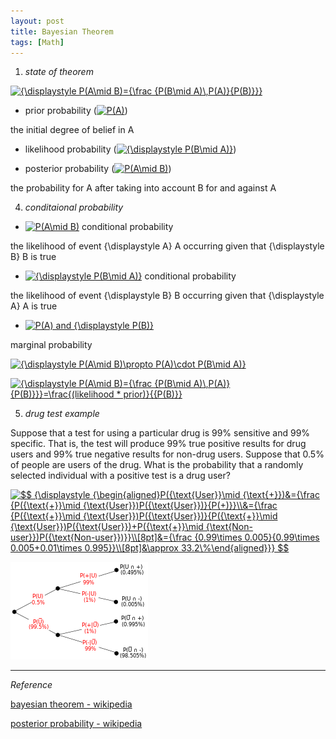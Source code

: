 ```yaml
---
layout: post
title: Bayesian Theorem
tags: [Math]
---
```


1. *state of theorem*

<a href="https://www.codecogs.com/eqnedit.php?latex=\inline&space;{\displaystyle&space;P(A\mid&space;B)={\frac&space;{P(B\mid&space;A)\,P(A)}{P(B)}}}" target="_blank"><img src="https://latex.codecogs.com/gif.latex?\inline&space;{\displaystyle&space;P(A\mid&space;B)={\frac&space;{P(B\mid&space;A)\,P(A)}{P(B)}}}" title="{\displaystyle P(A\mid B)={\frac {P(B\mid A)\,P(A)}{P(B)}}}" /></a>


- prior probability (<a href="https://www.codecogs.com/eqnedit.php?latex=\inline&space;P(A)" target="_blank"><img src="https://latex.codecogs.com/gif.latex?\inline&space;P(A)" title="P(A)" /></a>)

the initial degree of belief in A

- likelihood probability (<a href="https://www.codecogs.com/eqnedit.php?latex=\inline&space;{\displaystyle&space;P(B\mid&space;A)}" target="_blank"><img src="https://latex.codecogs.com/gif.latex?\inline&space;{\displaystyle&space;P(B\mid&space;A)}" title="{\displaystyle P(B\mid A)}" /></a>)


- posterior probability (<a href="https://www.codecogs.com/eqnedit.php?latex=\inline&space;P(A\mid&space;B)" target="_blank"><img src="https://latex.codecogs.com/gif.latex?\inline&space;P(A\mid&space;B)" title="P(A\mid B)" /></a>)

the probability for A after taking into account B for and against A


4. *conditaional probability*

- <a href="https://www.codecogs.com/eqnedit.php?latex=\inline&space;P(A\mid&space;B)" target="_blank"><img src="https://latex.codecogs.com/gif.latex?\inline&space;P(A\mid&space;B)" title="P(A\mid B)" /></a> conditional probability

 the likelihood of event {\displaystyle A} A occurring given that {\displaystyle B} B is true

 - <a href="https://www.codecogs.com/eqnedit.php?latex=\inline&space;{\displaystyle&space;P(B\mid&space;A)}" target="_blank"><img src="https://latex.codecogs.com/gif.latex?\inline&space;{\displaystyle&space;P(B\mid&space;A)}" title="{\displaystyle P(B\mid A)}" /></a> conditional probability

 the likelihood of event {\displaystyle B} B occurring given that {\displaystyle A} A is true

 - <a href="https://www.codecogs.com/eqnedit.php?latex=\inline&space;P(A)&space;and&space;{\displaystyle&space;P(B)}" target="_blank"><img src="https://latex.codecogs.com/gif.latex?\inline&space;P(A)&space;and&space;{\displaystyle&space;P(B)}" title="P(A) and {\displaystyle P(B)}" /></a> 

  marginal probability

<a href="https://www.codecogs.com/eqnedit.php?latex=\inline&space;{\displaystyle&space;P(A\mid&space;B)\propto&space;P(A)\cdot&space;P(B\mid&space;A)}" target="_blank"><img src="https://latex.codecogs.com/gif.latex?\inline&space;{\displaystyle&space;P(A\mid&space;B)\propto&space;P(A)\cdot&space;P(B\mid&space;A)}" title="{\displaystyle P(A\mid B)\propto P(A)\cdot P(B\mid A)}" /></a>

<a href="https://www.codecogs.com/eqnedit.php?latex=\inline&space;{\displaystyle&space;P(A\mid&space;B)={\frac&space;{P(B\mid&space;A)\,P(A)}{P(B)}}}=\frac{(likelihood&space;*&space;prior)}{{P(B)}}" target="_blank"><img src="https://latex.codecogs.com/gif.latex?\inline&space;{\displaystyle&space;P(A\mid&space;B)={\frac&space;{P(B\mid&space;A)\,P(A)}{P(B)}}}=\frac{(likelihood&space;*&space;prior)}{{P(B)}}" title="{\displaystyle P(A\mid B)={\frac {P(B\mid A)\,P(A)}{P(B)}}}=\frac{(likelihood * prior)}{{P(B)}}" /></a>

5. *drug test example*

Suppose that a test for using a particular drug is 99% sensitive and 99% specific. That is, the test will produce 99% true positive results for drug users and 99% true negative results for non-drug users. Suppose that 0.5% of people are users of the drug. What is the probability that a randomly selected individual with a positive test is a drug user?

<a href="https://www.codecogs.com/eqnedit.php?latex=\inline&space;$$&space;{\displaystyle&space;{\begin{aligned}P({\text{User}}\mid&space;{\text{&plus;}})&={\frac&space;{P({\text{&plus;}}\mid&space;{\text{User}})P({\text{User}})}{P(&plus;)}}\\&={\frac&space;{P({\text{&plus;}}\mid&space;{\text{User}})P({\text{User}})}{P({\text{&plus;}}\mid&space;{\text{User}})P({\text{User}})&plus;P({\text{&plus;}}\mid&space;{\text{Non-user}})P({\text{Non-user}})}}\\[8pt]&={\frac&space;{0.99\times&space;0.005}{0.99\times&space;0.005&plus;0.01\times&space;0.995}}\\[8pt]&\approx&space;33.2\%\end{aligned}}}&space;$$" target="_blank"><img src="https://latex.codecogs.com/gif.latex?\inline&space;$$&space;{\displaystyle&space;{\begin{aligned}P({\text{User}}\mid&space;{\text{&plus;}})&={\frac&space;{P({\text{&plus;}}\mid&space;{\text{User}})P({\text{User}})}{P(&plus;)}}\\&={\frac&space;{P({\text{&plus;}}\mid&space;{\text{User}})P({\text{User}})}{P({\text{&plus;}}\mid&space;{\text{User}})P({\text{User}})&plus;P({\text{&plus;}}\mid&space;{\text{Non-user}})P({\text{Non-user}})}}\\[8pt]&={\frac&space;{0.99\times&space;0.005}{0.99\times&space;0.005&plus;0.01\times&space;0.995}}\\[8pt]&\approx&space;33.2\%\end{aligned}}}&space;$$" title="$$ {\displaystyle {\begin{aligned}P({\text{User}}\mid {\text{+}})&={\frac {P({\text{+}}\mid {\text{User}})P({\text{User}})}{P(+)}}\\&={\frac {P({\text{+}}\mid {\text{User}})P({\text{User}})}{P({\text{+}}\mid {\text{User}})P({\text{User}})+P({\text{+}}\mid {\text{Non-user}})P({\text{Non-user}})}}\\[8pt]&={\frac {0.99\times 0.005}{0.99\times 0.005+0.01\times 0.995}}\\[8pt]&\approx 33.2\%\end{aligned}}} $$" /></a>


![alt text](/assets/img/bayes_ex.png)


***
*Reference*

[bayesian theorem - wikipedia](https://en.wikipedia.org/wiki/Bayes%27_theorem)

[posterior probability - wikipedia](https://en.wikipedia.org/wiki/Posterior_probability)

